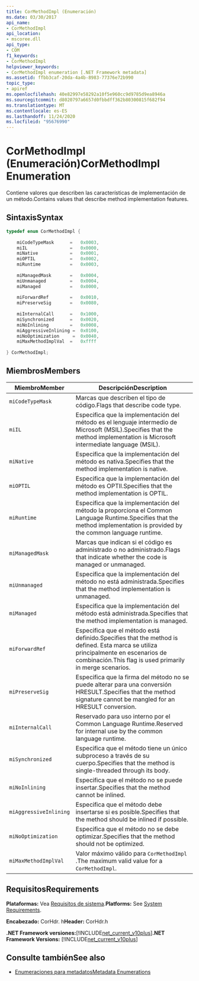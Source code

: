 ```yaml
---
title: CorMethodImpl (Enumeración)
ms.date: 03/30/2017
api_name:
- CorMethodImpl
api_location:
- mscoree.dll
api_type:
- COM
f1_keywords:
- CorMethodImpl
helpviewer_keywords:
- CorMethodImpl enumeration [.NET Framework metadata]
ms.assetid: ffbb3caf-20da-4a4b-8983-77376e72b990
topic_type:
- apiref
ms.openlocfilehash: 40e82997e58292a10f5e960cc9d9785d9ea8946a
ms.sourcegitcommit: d8020797a6657d0fbbdff362b80300815f682f94
ms.translationtype: MT
ms.contentlocale: es-ES
ms.lasthandoff: 11/24/2020
ms.locfileid: "95676990"
---
```

# <a name="cormethodimpl-enumeration"></a><span data-ttu-id="cb9d0-102">CorMethodImpl (Enumeración)</span><span class="sxs-lookup"><span data-stu-id="cb9d0-102">CorMethodImpl Enumeration</span></span>

<span data-ttu-id="cb9d0-103">Contiene valores que describen las características de implementación de un método.</span><span class="sxs-lookup"><span data-stu-id="cb9d0-103">Contains values that describe method implementation features.</span></span>  
  
## <a name="syntax"></a><span data-ttu-id="cb9d0-104">Sintaxis</span><span class="sxs-lookup"><span data-stu-id="cb9d0-104">Syntax</span></span>  
  
```cpp  
typedef enum CorMethodImpl {  
  
    miCodeTypeMask      =   0x0003,  
    miIL                =   0x0000,  
    miNative            =   0x0001,  
    miOPTIL             =   0x0002,  
    miRuntime           =   0x0003,  
  
    miManagedMask       =   0x0004,  
    miUnmanaged         =   0x0004,  
    miManaged           =   0x0000,  
  
    miForwardRef        =   0x0010,  
    miPreserveSig       =   0x0080,  
  
    miInternalCall      =   0x1000,  
    miSynchronized      =   0x0020,  
    miNoInlining        =   0x0008,  
    miAggressiveInlining =  0x0100,  
    miNoOptimization     =  0x0040,  
    miMaxMethodImplVal  =   0xffff  
  
} CorMethodImpl;  
```  
  
## <a name="members"></a><span data-ttu-id="cb9d0-105">Miembros</span><span class="sxs-lookup"><span data-stu-id="cb9d0-105">Members</span></span>  
  
|<span data-ttu-id="cb9d0-106">Miembro</span><span class="sxs-lookup"><span data-stu-id="cb9d0-106">Member</span></span>|<span data-ttu-id="cb9d0-107">Descripción</span><span class="sxs-lookup"><span data-stu-id="cb9d0-107">Description</span></span>|  
|------------|-----------------|  
|`miCodeTypeMask`|<span data-ttu-id="cb9d0-108">Marcas que describen el tipo de código.</span><span class="sxs-lookup"><span data-stu-id="cb9d0-108">Flags that describe code type.</span></span>|  
|`miIL`|<span data-ttu-id="cb9d0-109">Especifica que la implementación del método es el lenguaje intermedio de Microsoft (MSIL).</span><span class="sxs-lookup"><span data-stu-id="cb9d0-109">Specifies that the method implementation is Microsoft intermediate language (MSIL).</span></span>|  
|`miNative`|<span data-ttu-id="cb9d0-110">Especifica que la implementación del método es nativa.</span><span class="sxs-lookup"><span data-stu-id="cb9d0-110">Specifies that the method implementation is native.</span></span>|  
|`miOPTIL`|<span data-ttu-id="cb9d0-111">Especifica que la implementación del método es OPTIl.</span><span class="sxs-lookup"><span data-stu-id="cb9d0-111">Specifies that the method implementation is OPTIL.</span></span>|  
|`miRuntime`|<span data-ttu-id="cb9d0-112">Especifica que la implementación del método la proporciona el Common Language Runtime.</span><span class="sxs-lookup"><span data-stu-id="cb9d0-112">Specifies that the method implementation is provided by the common language runtime.</span></span>|  
|`miManagedMask`|<span data-ttu-id="cb9d0-113">Marcas que indican si el código es administrado o no administrado.</span><span class="sxs-lookup"><span data-stu-id="cb9d0-113">Flags that indicate whether the code is managed or unmanaged.</span></span>|  
|`miUnmanaged`|<span data-ttu-id="cb9d0-114">Especifica que la implementación del método no está administrada.</span><span class="sxs-lookup"><span data-stu-id="cb9d0-114">Specifies that the method implementation is unmanaged.</span></span>|  
|`miManaged`|<span data-ttu-id="cb9d0-115">Especifica que la implementación del método está administrada.</span><span class="sxs-lookup"><span data-stu-id="cb9d0-115">Specifies that the method implementation is managed.</span></span>|  
|`miForwardRef`|<span data-ttu-id="cb9d0-116">Especifica que el método está definido.</span><span class="sxs-lookup"><span data-stu-id="cb9d0-116">Specifies that the method is defined.</span></span> <span data-ttu-id="cb9d0-117">Esta marca se utiliza principalmente en escenarios de combinación.</span><span class="sxs-lookup"><span data-stu-id="cb9d0-117">This flag is used primarily in merge scenarios.</span></span>|  
|`miPreserveSig`|<span data-ttu-id="cb9d0-118">Especifica que la firma del método no se puede alterar para una conversión HRESULT.</span><span class="sxs-lookup"><span data-stu-id="cb9d0-118">Specifies that the method signature cannot be mangled for an HRESULT conversion.</span></span>|  
|`miInternalCall`|<span data-ttu-id="cb9d0-119">Reservado para uso interno por el Common Language Runtime.</span><span class="sxs-lookup"><span data-stu-id="cb9d0-119">Reserved for internal use by the common language runtime.</span></span>|  
|`miSynchronized`|<span data-ttu-id="cb9d0-120">Especifica que el método tiene un único subproceso a través de su cuerpo.</span><span class="sxs-lookup"><span data-stu-id="cb9d0-120">Specifies that the method is single-threaded through its body.</span></span>|  
|`miNoInlining`|<span data-ttu-id="cb9d0-121">Especifica que el método no se puede insertar.</span><span class="sxs-lookup"><span data-stu-id="cb9d0-121">Specifies that the method cannot be inlined.</span></span>|  
|`miAggressiveInlining`|<span data-ttu-id="cb9d0-122">Especifica que el método debe insertarse si es posible.</span><span class="sxs-lookup"><span data-stu-id="cb9d0-122">Specifies that the method should be inlined if possible.</span></span>|  
|`miNoOptimization`|<span data-ttu-id="cb9d0-123">Especifica que el método no se debe optimizar.</span><span class="sxs-lookup"><span data-stu-id="cb9d0-123">Specifies that the method should not be optimized.</span></span>|  
|`miMaxMethodImplVal`|<span data-ttu-id="cb9d0-124">Valor máximo válido para `CorMethodImpl` .</span><span class="sxs-lookup"><span data-stu-id="cb9d0-124">The maximum valid value for a `CorMethodImpl`.</span></span>|  
  
## <a name="requirements"></a><span data-ttu-id="cb9d0-125">Requisitos</span><span class="sxs-lookup"><span data-stu-id="cb9d0-125">Requirements</span></span>  

 <span data-ttu-id="cb9d0-126">**Plataformas:** Vea [Requisitos de sistema](../../get-started/system-requirements.md).</span><span class="sxs-lookup"><span data-stu-id="cb9d0-126">**Platforms:** See [System Requirements](../../get-started/system-requirements.md).</span></span>  
  
 <span data-ttu-id="cb9d0-127">**Encabezado:** CorHdr. h</span><span class="sxs-lookup"><span data-stu-id="cb9d0-127">**Header:** CorHdr.h</span></span>  
  
 <span data-ttu-id="cb9d0-128">**.NET Framework versiones:**[!INCLUDE[net_current_v10plus](../../../../includes/net-current-v10plus-md.md)]</span><span class="sxs-lookup"><span data-stu-id="cb9d0-128">**.NET Framework Versions:** [!INCLUDE[net_current_v10plus](../../../../includes/net-current-v10plus-md.md)]</span></span>  
  
## <a name="see-also"></a><span data-ttu-id="cb9d0-129">Consulte también</span><span class="sxs-lookup"><span data-stu-id="cb9d0-129">See also</span></span>

- [<span data-ttu-id="cb9d0-130">Enumeraciones para metadatos</span><span class="sxs-lookup"><span data-stu-id="cb9d0-130">Metadata Enumerations</span></span>](metadata-enumerations.md)
